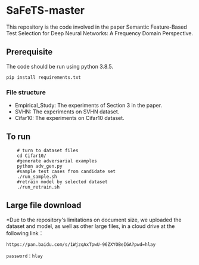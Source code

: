 # SaFeTS-master
This repository is the code involved in the paper Semantic Feature-Based Test Selection for Deep Neural Networks: A Frequency Domain Perspective.

## Prerequisite
The code should be run using python 3.8.5.
``` 
pip install requirements.txt
```

### File structure
* Empirical_Study: The experiments of Section 3 in the paper.
* SVHN: The experiments on SVHN dataset.
* Cifar10: The experiments on Cifar10 dataset.

## To run

```
    # turn to dataset files
    cd Cifar10/
    #generate adversarial examples
    python adv_gen.py
    #sample test cases from candidate set
    ./run_sample.sh
    #retrain model by selected dataset
    ./run_retrain.sh
```

## Large file download
*Due to the repository's limitations on document size, we uploaded the dataset and model, as well as other large files, in a cloud drive at the following link：
```
https://pan.baidu.com/s/1WjzqAxTpwU-96ZXYOBeIGA?pwd=hlay 

password：hlay 
```
